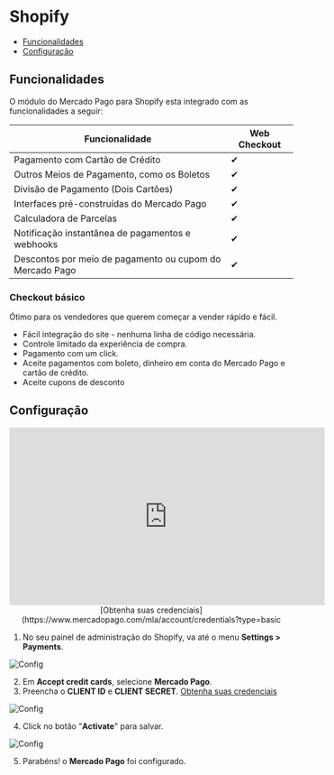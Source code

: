 # Shopify


* [Funcionalidades](#funcionalidades)
* [Configuração](#configuração)


## Funcionalidades

O módulo do Mercado Pago para Shopify esta integrado com as funcionalidades a seguir:

| Funcionalidade                                           	| Web Checkout    	|
|-----------------------------------------------------------|-------------------|
| Pagamento com Cartão de Crédito                          	| ✔               	|
| Outros Meios de Pagamento, como os Boletos               	| ✔               	|
| Divisão de Pagamento (Dois Cartões)                      	| ✔               	|
| Interfaces pré-construídas do Mercado Pago               	| ✔               	|
| Calculadora de Parcelas                                  	| ✔               	|
| Notificação instantânea de pagamentos e webhooks         	| ✔               	|
| Descontos por meio de pagamento ou cupom do Mercado Pago 	| ✔               	|

### Checkout básico

Ótimo para os vendedores que querem começar a vender rápido e fácil.

* Fácil integração do site - nenhuma linha de código necessária.
* Controle limitado da experiência de compra.
* Pagamento com um click.
* Aceite pagamentos com boleto, dinheiro em conta do Mercado Pago e cartão de crédito.
* Aceite cupons de desconto


## Configuração

<center>
  <iframe width="560" height="315" src="https://www.youtube.com/watch?v=PG78aN18d_w" frameborder="0" allowfullscreen=""></iframe>
  [Obtenha suas credenciais](https://www.mercadopago.com/mla/account/credentials?type=basic
</center>

1. No seu painel de administração do Shopify, va até o menu **Settings > Payments**.

  ![Config](/images/shopify-config-1.gif)

2. Em **Accept credit cards**, selecione **Mercado Pago**.
3. Preencha o **CLIENT ID** e **CLIENT SECRET**. [Obtenha suas credenciais](https://www.mercadopago.com/mla/account/credentials?type=basic)

  ![Config](/images/shopify-config-2.gif)

4. Click no botão "**Activate**" para salvar.

  ![Config](/images/shopify-config-3.gif)

5. Parabéns! o **Mercado Pago** foi configurado.
